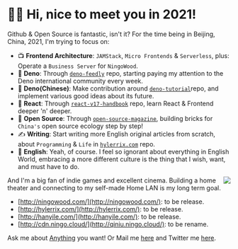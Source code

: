 # :merman: Hi, nice to meet you in 2021!

Github & Open Source is fantastic, isn't it? For the time being in Beijing, China, 2021, I'm trying to focus on:

* :tv: **Frontend Architecture**: `JAMStack`, `Micro Frontends` & `Serverless`, plus: Operate a `Business Server` for `NingoWood`.
* :sauropod: **Deno**: Through [`deno-feedly`](https://github.com/hylerrix/deno-feedly) repo, starting paying my attention to the Deno international community every week.
* :space_invader: **Deno(Chinese)**: Make contribution around [`deno-tutorial`](https://github.com/hylerrix/deno-tutorial)repo, and implement various good ideas about its future.
* :clown_face: **React**: Through [`react-v17-handbook`](https://github.com/hylerrix/react-v17-handbook) repo, learn React & Frontend deeper 'n' deeper.
* :open_book: **Open Source**: Through [`open-source-magazine`](https://github.com/ningowood/open-source-magazine), building bricks for `China's` open source ecology step by step!
* :writing_hand: **Writing**: Start writing more English original articles from scratch, about `Programming` & `Life` in [`hylerrix.com`](https://github.com/hylerrix/hylerrix.com) repo.
* :art: **English**: Yeah, of course. I feel so ignorant about everything in English World, embracing a more different culture is the thing that I wish, want, and must have to do.

<img align="right" src="https://github-readme-stats.vercel.app/api?username=hylerrix" />

And I'm a big fan of indie games and excellent cinema. Building a home theater and connecting to my self-made Home LAN is my long term goal.

* [http://ningowood.com/](http://ningowood.com/): to be release.
* [http://hylerrix.com/](http://hylerrix.com/): to be release.
* [http://hanyile.com/](http://hanyile.com/): to be release.
* [http://cdn.ningo.cloud/](http://qiniu.ningo.cloud/): to be rename.

Ask me about [Anything](https://github.com/hylerrix/hylerrix/issues) you want! Or Mail me [here](mailto:hylerrix@gmail.com) and Twitter me [here](https://twitter.com/hylerrix).
